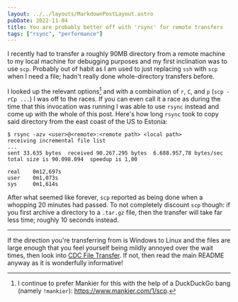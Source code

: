```yaml
---
layout: ../../layouts/MarkdownPostLayout.astro
pubDate: 2022-11-04
title: You are probably better off with 'rsync' for remote transfers
tags: ["rsync", "performance"]
---
```

I recently had to transfer a roughly 90MB directory from a remote machine to my local machine for debugging purposes and my first inclination was to use `scp`. Probably out of habit as I am used to just replacing `ssh` with `scp` when I need a file; hadn't really done whole-directory transfers before.

I looked up the relevant options[^1] and with a combination of `r`, `C`, and `p` (`scp -rCp ...`) I was off to the races. If you can even call it a race as during the time that this invocation was running I was able to use `rsync` instead and come up with the whole of this post. Here's how long `rsync` took to copy said directory from the east coast of the US to Estonia:

```console
$ rsync -azv <user>@<remote>:<remote path> <local path>
receiving incremental file list
...
sent 33.635 bytes  received 90.267.295 bytes  6.688.957,78 bytes/sec
total size is 90.098.094  speedup is 1,00

real    0m12,697s
user    0m1,073s
sys     0m1,614s
```

After what seemed like forever, `scp` reported as being done when a whopping 20 minutes had passed. To not completely discount `scp` though: if you first archive a directory to a `.tar.gz` file, then the transfer will take far less time; roughly 10 seconds instead.

---

If the direction you're transferring from is Windows to Linux and the files are large enough that you feel yourself being mildly annoyed over the wait times, then look into [CDC File Transfer](https://github.com/google/cdc-file-transfer). If not, then read the main README anyway as it is wonderfully informative!

[^1]: I continue to prefer Mankier for this with the help of a DuckDuckGo bang (namely `!mankier`): <https://www.mankier.com/1/scp>.
